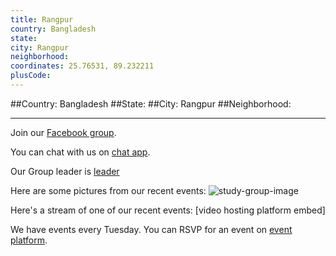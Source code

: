 ```yaml
---
title: Rangpur
country: Bangladesh
state: 
city: Rangpur
neighborhood: 
coordinates: 25.76531, 89.232211
plusCode:
---
```


##Country: Bangladesh
##State: 
##City: Rangpur
##Neighborhood: 
*****
Join our [Facebook group](https://www.facebook.com/groups/free.code.camp.rangpur).

You can chat with us on [chat app]().

Our Group leader is [leader]()

Here are some pictures from our recent events:
![study-group-image]()

Here's a stream of one of our recent events:
[video hosting platform embed]

We have events every Tuesday. You can RSVP for an event on [event platform]().
